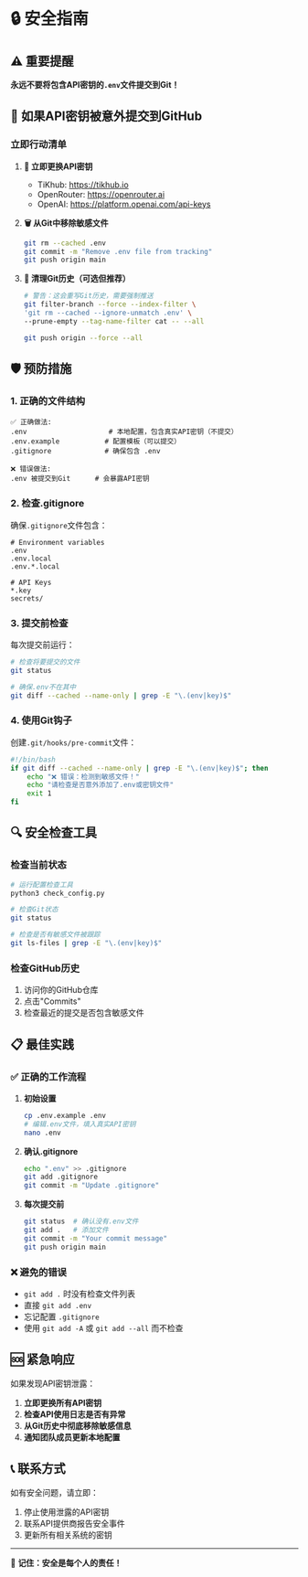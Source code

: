 # 🔒 安全指南

## ⚠️ 重要提醒

**永远不要将包含API密钥的`.env`文件提交到Git！**

## 🚨 如果API密钥被意外提交到GitHub

### 立即行动清单

1. **🔑 立即更换API密钥**
   - TiKhub: https://tikhub.io
   - OpenRouter: https://openrouter.ai
   - OpenAI: https://platform.openai.com/api-keys
   
2. **🗑️ 从Git中移除敏感文件**
   ```bash
   git rm --cached .env
   git commit -m "Remove .env file from tracking"
   git push origin main
   ```

3. **🧹 清理Git历史（可选但推荐）**
   ```bash
   # 警告：这会重写Git历史，需要强制推送
   git filter-branch --force --index-filter \
   'git rm --cached --ignore-unmatch .env' \
   --prune-empty --tag-name-filter cat -- --all
   
   git push origin --force --all
   ```

## 🛡️ 预防措施

### 1. 正确的文件结构

```
✅ 正确做法:
.env                    # 本地配置，包含真实API密钥（不提交）
.env.example           # 配置模板（可以提交）
.gitignore             # 确保包含 .env

❌ 错误做法:
.env 被提交到Git      # 会暴露API密钥
```

### 2. 检查.gitignore

确保`.gitignore`文件包含：
```
# Environment variables
.env
.env.local
.env.*.local

# API Keys
*.key
secrets/
```

### 3. 提交前检查

每次提交前运行：
```bash
# 检查将要提交的文件
git status

# 确保.env不在其中
git diff --cached --name-only | grep -E "\.(env|key)$"
```

### 4. 使用Git钩子

创建`.git/hooks/pre-commit`文件：
```bash
#!/bin/bash
if git diff --cached --name-only | grep -E "\.(env|key)$"; then
    echo "❌ 错误：检测到敏感文件！"
    echo "请检查是否意外添加了.env或密钥文件"
    exit 1
fi
```

## 🔍 安全检查工具

### 检查当前状态
```bash
# 运行配置检查工具
python3 check_config.py

# 检查Git状态
git status

# 检查是否有敏感文件被跟踪
git ls-files | grep -E "\.(env|key)$"
```

### 检查GitHub历史
1. 访问你的GitHub仓库
2. 点击"Commits"
3. 检查最近的提交是否包含敏感文件

## 📋 最佳实践

### ✅ 正确的工作流程

1. **初始设置**
   ```bash
   cp .env.example .env
   # 编辑.env文件，填入真实API密钥
   nano .env
   ```

2. **确认.gitignore**
   ```bash
   echo ".env" >> .gitignore
   git add .gitignore
   git commit -m "Update .gitignore"
   ```

3. **每次提交前**
   ```bash
   git status  # 确认没有.env文件
   git add .   # 添加文件
   git commit -m "Your commit message"
   git push origin main
   ```

### ❌ 避免的错误

- `git add .` 时没有检查文件列表
- 直接 `git add .env`
- 忘记配置 `.gitignore`
- 使用 `git add -A` 或 `git add --all` 而不检查

## 🆘 紧急响应

如果发现API密钥泄露：

1. **立即更换所有API密钥**
2. **检查API使用日志是否有异常**
3. **从Git历史中彻底移除敏感信息**
4. **通知团队成员更新本地配置**

## 📞 联系方式

如有安全问题，请立即：
1. 停止使用泄露的API密钥
2. 联系API提供商报告安全事件
3. 更新所有相关系统的密钥

---

🔐 **记住：安全是每个人的责任！**
